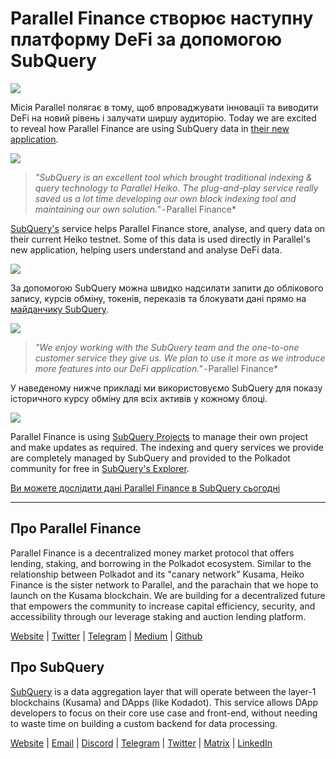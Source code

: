 # Parallel Finance створює наступну платформу DeFi за допомогою SubQuery

![](https://cdn-images-1.medium.com/max/1600/1*WcFjuL_ncmHpgzVhaXDUdg.png)

Місія Parallel полягає в тому, щоб впроваджувати інновації та виводити DeFi на новий рівень і залучати ширшу аудиторію. Today we are excited to reveal how Parallel Finance are using SubQuery data in [their new application](https://testnet.parallel.fi/#/overview).

![](https://cdn-images-1.medium.com/max/1600/1*5Ru0mv1hq86BuBhGwsmoqQ.png)

> *"SubQuery is an excellent tool which brought traditional indexing & query technology to Parallel Heiko. The plug-and-play service really saved us a lot time developing our own block indexing tool and maintaining our own solution."* - Parallel Finance*

[SubQuery's](https://subquery.network/) service helps Parallel Finance store, analyse, and query data on their current Heiko testnet. Some of this data is used directly in Parallel's new application, helping users understand and analyse DeFi data.

![](https://miro.medium.com/max/1200/1*Lmk8BvWg2YYTDZggHN82VQ.gif)

За допомогою SubQuery можна швидко надсилати запити до облікового запису, курсів обміну, токенів, переказів та блокувати дані прямо на [майданчику SubQuery](https://explorer.subquery.network/subquery/parallel-finance/parallel-finance).

![](https://cdn-images-1.medium.com/max/1600/1*FDRgez-G26x1DkWqCkORMQ.png)

> *"We enjoy working with the SubQuery team and the one-to-one customer service they give us. We plan to use it more as we introduce more features into our DeFi application."* - Parallel Finance*

У наведеному нижче прикладі ми використовуємо SubQuery для показу історичного курсу обміну для всіх активів у кожному блоці.

![](https://cdn-images-1.medium.com/max/1600/1*yctQKMNqdOnICNblJk9njw.png)

Parallel Finance is using [SubQuery Projects](https://project.subquery.network/) to manage their own project and make updates as required. The indexing and query services we provide are completely managed by SubQuery and provided to the Polkadot community for free in [SubQuery's Explorer](https://explorer.subquery.network/).

[Ви можете дослідити дані Parallel Finance в SubQuery сьогодні](https://explorer.subquery.network/subquery/parallel-finance/parallel-finance)

* * * * *

## Про Parallel Finance

Parallel Finance is a decentralized money market protocol that offers lending, staking, and borrowing in the Polkadot ecosystem. Similar to the relationship between Polkadot and its "canary network" Kusama, Heiko Finance is the sister network to Parallel, and the parachain that we hope to launch on the Kusama blockchain. We are building for a decentralized future that empowers the community to increase capital efficiency, security, and accessibility through our leverage staking and auction lending platform.

[Website](https://parallel.fi/) | [Twitter](https://twitter.com/ParallelFi) | [Telegram](https://t.me/parallelfi) | [Medium](https://parallelfinance.medium.com/) | [Github](https://github.com/parallel-finance/parallel-dapp/blob/master/parallel.gif)

## Про SubQuery

[SubQuery](https://subquery.network/) is a data aggregation layer that will operate between the layer-1 blockchains (Kusama) and DApps (like Kodadot). This service allows DApp developers to focus on their core use case and front-end, without needing to waste time on building a custom backend for data processing.

[Website](https://subquery.network/) | [Email](mailto:hello@subquery.network) | [Discord](https://discord.com/invite/78zg8aBSMG) | [Telegram](https://t.me/subquerynetwork) | [Twitter](https://twitter.com/subquerynetwork) | [Matrix](https://matrix.to/#/#subquery:matrix.org) | [LinkedIn](https://www.linkedin.com/company/subquery)
